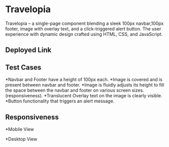 # Travelopia

Travelopia – a single-page component blending a sleek 100px navbar,100px footer, image with overlay text, and a click-triggered alert button. The user experience with dynamic design crafted using HTML, CSS, and JavaScript.

## Deployed Link


## Test Cases

*Navbar and Footer have a height of 100px each.
*Image is covered and is present between navbar and footer.
*Image is fluidly adjusts its height to fill the space between the navbar and footer on various screen sizes.(responsiveness).
*Translucent Overlay text on the image is clearly visible.
*Button functionality that triggers an alert message.

## Responsiveness

*Mobile View

*Desktop View